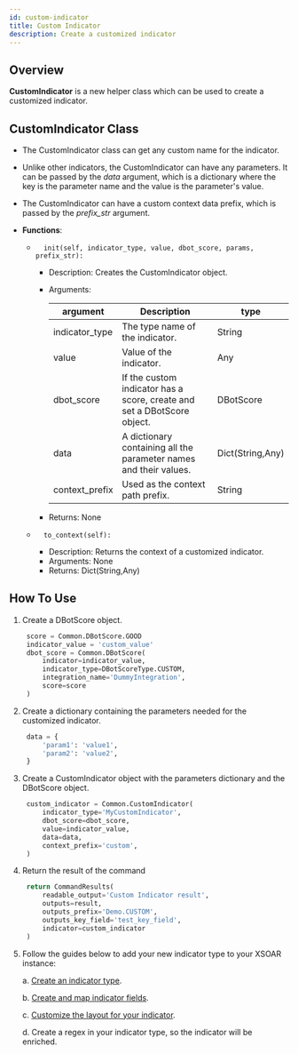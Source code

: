 ```yaml
---
id: custom-indicator
title: Custom Indicator
description: Create a customized indicator
---
```


## Overview
**CustomIndicator** is a new helper class which can be used to create a customized indicator.
## CustomIndicator Class

* The CustomIndicator class can get any custom name for the indicator.
* Unlike other indicators, the CustomIndicator can have any parameters. It can be passed by the *data* argument, which is a dictionary where the key is the parameter name and the value is the parameter's value.
* The CustomIndicator can have a custom context data prefix, which is passed by the *prefix_str* argument.
  
* **Functions**:
    
    *       init(self, indicator_type, value, dbot_score, params, prefix_str):
        * Description: Creates the CustomIndicator object.
        * Arguments:
          
            | argument | Description| type|
            | --- | --- | ---|
            | indicator_type | The type name of the indicator.| String
            | value | Value of the indicator. | Any
            | dbot_score | If the custom indicator has a score,  create and set a DBotScore object.| DBotScore
            | data | A dictionary containing all the parameter names and their values.| Dict(String,Any)
            | context_prefix | Used as the context path prefix.| String
        * Returns: None
    
    *       to_context(self):
        * Description: Returns the context of a customized indicator.
        * Arguments: None
        * Returns: Dict(String,Any)
    
## How To Use
1. Create a DBotScore object.
   ```python
    score = Common.DBotScore.GOOD
    indicator_value = 'custom_value'
    dbot_score = Common.DBotScore(
        indicator=indicator_value,
        indicator_type=DBotScoreType.CUSTOM,
        integration_name='DummyIntegration',
        score=score
    )
2. Create a dictionary containing the parameters needed for the customized indicator.
   ```python    
    data = {
        'param1': 'value1',
        'param2': 'value2',
    }
3. Create a CustomIndicator object with the parameters dictionary and the DBotScore object.
   ```python
    custom_indicator = Common.CustomIndicator(
        indicator_type='MyCustomIndicator',
        dbot_score=dbot_score,
        value=indicator_value,
        data=data,
        context_prefix='custom',
    )
4. Return the result of the command
   ```python
    return CommandResults(
        readable_output='Custom Indicator result',
        outputs=result,
        outputs_prefix='Demo.CUSTOM',
        outputs_key_field='test_key_field',
        indicator=custom_indicator
    )

5. Follow the guides below to add your new indicator type to your XSOAR instance:
   
    a.  [Create an indicator type](https://docs.paloaltonetworks.com/cortex/cortex-xsoar/6-2/cortex-xsoar-admin/manage-indicators/understand-indicators/indicator-types/create-an-indicator-type).
    
    b. [Create and map indicator fields](https://docs.paloaltonetworks.com/cortex/cortex-xsoar/6-2/cortex-xsoar-admin/manage-indicators/understand-indicators/indicator-fields).
    
    c. [Customize the layout for your indicator](https://docs.paloaltonetworks.com/cortex/cortex-xsoar/6-2/cortex-xsoar-admin/manage-indicators/understand-indicators/customize-indicator-view-layouts).
    
    d. Create a regex in your indicator type, so the indicator will be enriched.
